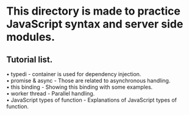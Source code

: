 # This directory is made to practice JavaScript syntax and server side modules.

## Tutorial list.
• typedi - container is used for dependency injection. <br>
• promise & async - Those are related to asynchronous handling. <br>
• this binding - Showing this binding with some examples. <br> 
• worker thread - Parallel handling. <br> 
• JavaScript types of function - Explanations of JavaScript types of function. <br>


